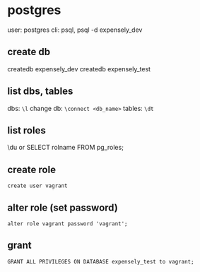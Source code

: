 # postgres

user: postgres
cli: psql, psql -d expensely_dev

## create db

createdb expensely_dev
createdb expensely_test

## list dbs, tables

dbs: `\l`
change db: `\connect <db_name>`
tables: `\dt`

## list roles

\du or SELECT rolname FROM pg_roles;

## create role

```
create user vagrant
```

## alter role (set password)

```
alter role vagrant password 'vagrant';
```

## grant

```
GRANT ALL PRIVILEGES ON DATABASE expensely_test to vagrant;
```

